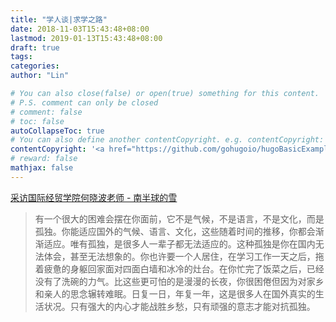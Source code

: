 ```yaml
---
title: "学人谈|求学之路"
date: 2018-11-03T15:43:48+08:00
lastmod: 2019-01-13T15:43:48+08:00
draft: true
tags: 
categories: 
author: "Lin"

# You can also close(false) or open(true) something for this content.
# P.S. comment can only be closed
# comment: false
# toc: false
autoCollapseToc: true
# You can also define another contentCopyright. e.g. contentCopyright: "This is another copyright."
contentCopyright: '<a href="https://github.com/gohugoio/hugoBasicExample" rel="noopener" target="_blank">See origin</a>'
# reward: false
mathjax: false
---
```


[采访国际经贸学院何晓波老师 - 南半球的雪](https://mp.weixin.qq.com/s?__biz=MzA5MTc3MTY3OA==&mid=2652981880&idx=1&sn=1c20207291418834f1368ceecf8f3f9f&chksm=8ba2ac09bcd5251f24a941844b378adb8afdea396fc5864278a19ed10c4dccde7e1328644cb6&mpshare=1&scene=1&srcid=0130gdcN0hlq41AIM5H2lbmY#rd)

> 有一个很大的困难会摆在你面前，它不是气候，不是语言，不是文化，而是孤独。你能适应国外的气候、语言、文化，这些随着时间的推移，你都会渐渐适应。唯有孤独，是很多人一辈子都无法适应的。这种孤独是你在国内无法体会，甚至无法想象的。你也许要一个人居住，在学习工作一天之后，拖着疲惫的身躯回家面对四面白墙和冰冷的灶台。在你忙完了饭菜之后，已经没有了洗碗的力气。比这些更可怕的是漫漫的长夜，你很困倦但因为对家乡和亲人的思念辗转难眠。日复一日，年复一年，这是很多人在国外真实的生活状况。只有强大的内心才能战胜乡愁，只有顽强的意志才能对抗孤独。

